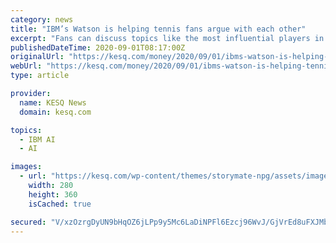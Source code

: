 ```yaml
---
category: news
title: "IBM’s Watson is helping tennis fans argue with each other"
excerpt: "Fans can discuss topics like the most influential players in history, and their arguments will be analyzed by IBM’s Watson technology (using the same AI tool that helped a computer take on a top ..."
publishedDateTime: 2020-09-01T08:17:00Z
originalUrl: "https://kesq.com/money/2020/09/01/ibms-watson-is-helping-tennis-fans-argue-with-each-other/"
webUrl: "https://kesq.com/money/2020/09/01/ibms-watson-is-helping-tennis-fans-argue-with-each-other/"
type: article

provider:
  name: KESQ News
  domain: kesq.com

topics:
  - IBM AI
  - AI

images:
  - url: "https://kesq.com/wp-content/themes/storymate-npg/assets/images/weather-icons/9000_clear_day.png"
    width: 280
    height: 360
    isCached: true

secured: "V/xzOzrgDyUN9bHqOZ6jLPp9y5Mc6LaDiNPFl6Ezcj96WvJ/GjVrEd8uFXJMba5D8W8LBENfnQdtnXupybEAywp2ZdjM+Ri1C0p0iPxoeCRbJ793iltf02pjHcuhKdpVQlIyuutnhVrNPrSH7OswqqaQzbNKIYFRa1ADG8O+lyjgcs5AIUAluuVMOujPgfZRKQm4Oz9LyzcMKKnlAIQZVnxOssoXift6krRrCgEBHFB6fXADVgq9ZYsAeLN/o/ZC0JXuC+oEZQx38War0VFj9u2ToX1DB4G8XO7gtT0+CzIxkqxxRM39Jyt2kR9pstv55RVseNpC1+3MmjrIiRYkr1teH2AQD2j6UILGdZRQSW8=;VMSstHNn349o6BlnZK1S/g=="
---
```


